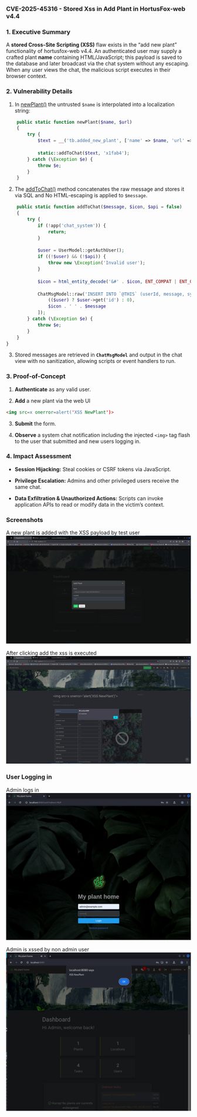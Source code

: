 ### CVE-2025-45316 - Stored Xss in Add Plant in HortusFox-web v4.4

### 1. Executive Summary

A **stored Cross-Site Scripting (XSS)** flaw exists in the “add new plant” functionality of hortusfox-web v4.4. An authenticated user may supply a crafted plant **name** containing HTML/JavaScript; this payload is saved to the database and later broadcast via the chat system without any escaping. When any user views the chat, the malicious script executes in their browser context.

### 2. Vulnerability Details
1. In [newPlant()](https://github.com/danielbrendel/hortusfox-web/blob/5c2e5355c87f023c74a1dd0170555ef1afa403db/app/modules/TextBlockModule.php#L15-L24) the untrusted `$name` is interpolated into a localization string:
```php
    public static function newPlant($name, $url)
    {
        try {
            $text = __('tb.added_new_plant', ['name' => $name, 'url' => $url]);

            static::addToChat($text, 'x1fab4');
        } catch (\Exception $e) {
            throw $e;
        }
    }
```

2. The [addToChat()](https://github.com/danielbrendel/hortusfox-web/blob/5c2e5355c87f023c74a1dd0170555ef1afa403db/app/modules/TextBlockModule.php#L201) method concatenates the raw message and stores it via SQL and No HTML-escaping is applied to `$message`.
```php
    public static function addToChat($message, $icon, $api = false)
    {
        try {
            if (!app('chat_system')) {
                return;
            }

            $user = UserModel::getAuthUser();
            if ((!$user) && (!$api)) {
                throw new \Exception('Invalid user');
            }

            $icon = html_entity_decode('&#' . $icon, ENT_COMPAT | ENT_QUOTES);

            ChatMsgModel::raw('INSERT INTO `@THIS` (userId, message, sysmsg, created_at) VALUES(?, ?, 1, CURRENT_TIMESTAMP)', [
                (($user) ? $user->get('id') : 0),
                $icon . ' ' . $message
            ]);
        } catch (\Exception $e) {
            throw $e;
        }
    }
}
```

3. Stored messages are retrieved in **`ChatMsgModel`** and output in the chat view  with no sanitization, allowing scripts or event handlers to run.

### 3. Proof-of-Concept
1. **Authenticate** as any valid user.

2. **Add** a new plant via the web UI
```html
<img src=x onerror=alert('XSS NewPlant')>
```

3. **Submit** the form.

4. **Observe** a system chat notification including the injected `<img>` tag flash to the user that submitted and new users logging in.

### 4. Impact Assessment

- **Session Hijacking:** Steal cookies or CSRF tokens via JavaScript.
    
- **Privilege Escalation:** Admins and other privileged users receive the same chat.
    
- **Data Exfiltration & Unauthorized Actions:** Scripts can invoke application APIs to read or modify data in the victim’s context.

### Screenshots

A new plant is added with the XSS payload by test user
![](images/1.png)

After clicking add the xss is executed
![](images/2.png)

### User Logging in

Admin logs in
![](images/3.png)

Admin is xssed by non admin user
![](images/4.png)
